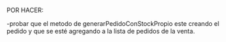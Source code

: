 POR HACER:

-probar que el metodo de generarPedidoConStockPropio este creando el pedido y que se esté agregando a la lista de pedidos de la venta.

